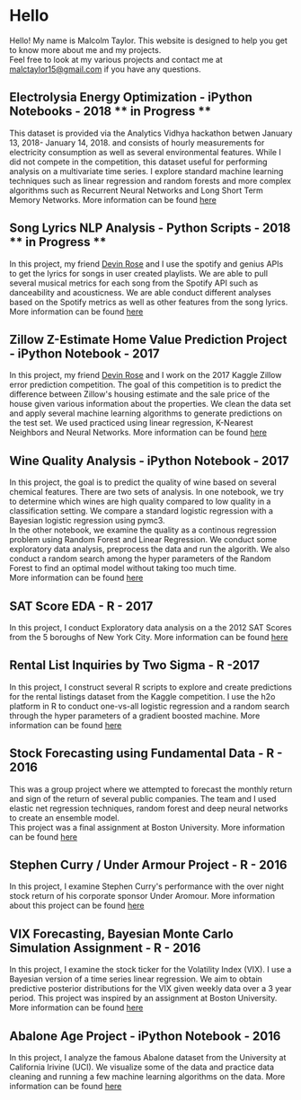 # Hello 

Hello! My name is Malcolm Taylor. This website is designed to help you get to know more about me and my projects.  
Feel free to look at my various projects and contact me  at malctaylor15@gmail.com if you have any questions.  

## Electrolysia Energy Optimization - iPython Notebooks - 2018 ** in Progress **

This dataset is provided via the Analytics Vidhya hackathon betwen January 13, 2018- January 14, 2018. and consists of hourly measurements for electricity consumption as well as several environmental features. While I did not compete in the competition, this dataset useful for performing analysis on a  multivariate time series. I explore standard machine learning techniques such as linear regression and random forests and more complex algorithms such as Recurrent Neural Networks and Long Short Term Memory Networks. More information can be found [here](https://malctaylor15.github.io/Analytics_Vidhya_01132017)   


## Song Lyrics NLP Analysis - Python Scripts - 2018   ** in Progress ** 

In this project, my friend [Devin Rose](https://github.com/trackoverxc/) and I use the spotify and genius APIs to get the lyrics for songs in user created playlists. We are able to pull several musical metrics for each song from the Spotify API such as danceability and acousticness. We are able conduct different analyses based on the Spotify metrics as well as other features from the song lyrics. More information can be found [here](https://github.com/malctaylor15/Song_Lyrics_NLP)


## Zillow Z-Estimate Home Value Prediction Project - iPython Notebook - 2017 

In this project, my friend [Devin Rose](https://github.com/trackoverxc/) and I work on the 2017 Kaggle Zillow error prediction competition. The goal of this competition is to predict the difference between Zillow's housing estimate and the sale price of the house given various information about the properties. We clean the data set and apply several machine learning algorithms to generate predictions on the test set. We used practiced using linear regression, K-Nearest Neighbors and Neural Networks. 
More information can be found [here](https://malctaylor15.github.io/Zillow_Kaggle/)


## Wine Quality Analysis - iPython Notebook - 2017
In this project, the goal is to predict the quality of wine based on several chemical features. There are two sets of analysis. In one notebook, we try to determine which wines are high quality compared to low quality in a classification setting. We compare a standard logistic regression with a Bayesian logistic regression using pymc3.  
In the other notebook, we examine the quality as a continous regression problem using Random Forest and Linear Regression. We conduct some exploratory data analysis, preprocess the data and run the algorith. We also conduct a random search among the hyper parameters of the Random Forest to find an optimal model without taking too much time.  
More information can be found [here](https://malctaylor15.github.io/Wine_Quality/)


## SAT Score EDA - R - 2017 

In this project, I conduct Exploratory data analysis on a the 2012 SAT Scores from the 5 boroughs of New York City. More information can be found [here](https://malctaylor15.github.io/NYC_SAT_Scores_2012/)

## Rental List Inquiries by Two Sigma - R -2017 

In this project, I construct several R scripts to explore and create predictions for the rental listings dataset from the Kaggle competition. I use the h2o platform in R to conduct one-vs-all logistic regression and a random search through the hyper parameters of a gradient boosted machine. More information can be found [here](https://malctaylor15.github.io/Rental-List-Inquiries/) 

## Stock Forecasting using Fundamental Data - R - 2016

This was a group project where we attempted to forecast the monthly return and sign of the return of several public companies. 
The team and I used elastic net regression techniques, random forest and deep neural networks to create an ensemble model.  
This project was a final assignment at Boston University. More information can be found [here](https://malctaylor15.github.io/MF850_Computational_Finance_Final/)

## Stephen Curry / Under Armour Project - R - 2016 

In this project, I examine Stephen Curry's performance with the over night stock return of his corporate sponsor Under Aromour. More information about this project can be found [here](https://malctaylor15.github.io/NBA_Project/)

## VIX Forecasting, Bayesian Monte Carlo Simulation Assignment - R - 2016

In this project, I examine the stock ticker for the Volatility Index (VIX). I use a Bayesian version of a time series linear regression. 
We aim to obtain predictive posterior distributions for the VIX given weekly data over a 3 year period. 
This project was inspired by an assignment at Boston University. More information can be found [here](https://malctaylor15.github.io/VIX_Bayesian/)

## Abalone Age Project - iPython Notebook - 2016 

In this project, I analyze the famous Abalone dataset from the University at California Irivine (UCI). We visualize some of the data and practice data cleaning and running a few machine learning algorithms on the data. 
More information can be found [here](https://malctaylor15.github.io/Abalones_Age/)





